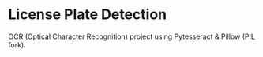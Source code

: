 # License Plate Detection
OCR (Optical Character Recognition) project using Pytesseract & Pillow (PIL fork).
